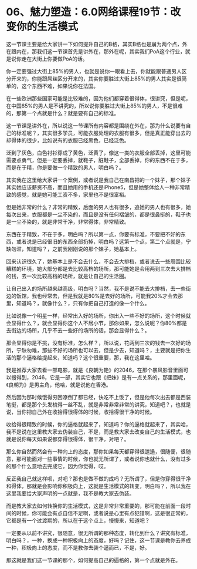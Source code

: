 # 06、魅力塑造：6.0网络课程19节：改变你的生活模式

这一节课主要是给大家讲一下如何提升自己的B格，其实B格也是崩为两个点，外在跟内在，那我们这一节课首先是讲外在，那外在呢，其实我们PoA这个行业，就是说你走在大街上你要做PoA的话。

你一定要强过大街上85%的男人，也就是说你一眼看上去，你就能跟普通男人区分开来的，你能跟屌丝区分开来的，其实你要胜过大街上85%的男人其实是很简单的，这个东西不难，如果说你在法国。

在一些欧洲那些国家可能是比较难的，因为他们都穿着很得体，很讲究，但是呢，在中国85%的男人是不讲究的，所以说你要胜过大街上85%的男人，不是很难的，那第一个点就是什么？就是要有自己的标准。

这一节课是讲外在，所以说这一节课所有内容都是围绕在外在，那为什么说要有自己的标准呢？，其实很多学员，可能衣服处理的衣服有很多，但是真正能穿出去的却得体的很少，比如说有的衣服已经黑色，已经泛色。

泛到了灰色，白色衬衫穿成了黄色，泛黄了，像这一类的衣服全部丢掉，这里可能需要点勇气，但是一定要丢掉，就鞋子，脏鞋子，全部丢掉，你的东西不在于多，而是在于精，你是要做一个精致的男人，明白吗？。

其实我在这里给大家讲一个案例，或者说是我自己在南昌把的一个妹子，那个妹子其实她应该薪资不高，而且她用的手机还是iPhone5，但是她整体给人一种非常精致的感觉，就是她可能工资不多，家里也不是很富裕。

但是她非常的什么？非常的精致，后面的男人也有很多，追她的男人也有很多，她每次出来，衣服都是一尘不染的，而且是没有任何褶皱的，都是很鼻挺的，鞋子也是一尘不染的，就是非常干净，非常得体，非常精致。

东西在于精致，不在于多，明白吗？所以第一点，你要有标准，不要把不好的东西，或者说是已经很旧的东西全部扔掉，明白吗？这第一个点，第二个点就是，宁缺勿滥，知道吗？，之前我刚刚说的那个妹子，她基本上。

回来认识很久了，她基本上是不会去什么，不会去大排档，或者说去一些周围比较糟糕的环境，她大部分都是去比较高档的场所，那可能她是会用两到三次去大排档的钱，去一次比较高档的场所，就是让自己的生活圈。

让自己出入的场所越来越高级，明白吗？当然，我不是说不能去大排档，去一些街边的饭馆，我也经常去，但是我就是80%是去好的场所，可能我20%才会去那里，知道吗？，就像什么？，只有你把自己打造的像一个什么。

比如说像一个明星一样，经常出入好的场所，你出入一些不好的场所，这个时候就会显得什么？，就会显得你这个人不居小节，那你如果，怎么说呢？你80%都是去街边的场所，几乎不去一些好的场所的话，那会显得什么？。

那会显得你是不挑，没有标准，怎么样？，所以说，花两到三次的钱去一次好的场所，宁缺勿难，那些不好的场所也可以去，但是少去，知道吗？，主要就是把你生活的那个逼格给提起来，知道吗？这个很重要，那，我在这里哈。

我是推荐大家去看一部电影，就是《良朝为艳》的2046，在那个暴风影音里面可以搜得到，2046，它是一部，其实它也跟《把妹》是有一点关系的，那里面呢，《良朝为》是男主角，他哈，就是说他在香港。

然后因为那时候饿得穷困潦倒了都已经，快吃不上饭了，但是他每次出去都是西装笔挺，都是那个头发梳得一丝不乱，就是非常非常非常的讲究，知道吧？，也就是说，当你把自己外在收拾得很得体的时候，收拾得很干净的时候。

收拾得很精致的时候，你的逼格就起来了，知道吗？你的逼格就起来了，其实哈，我不是说在这里教大家去伪装自己，不是，而是教大家去改变自己的生活模式，也就是说你每天如果说都穿得很得体，很干净，对吧？。

那么你自然而然会有一种向上的态度，那你如果每天都穿得很邋遢，很随便，很随意，那可能面对一些事情的时候，你也就无所谓了，或者说你也就什么，没有过多的那个什么意地去完成它，因为你觉得，哎。

反正我自己就这样呗，对吧？那也是做不做的成吗？无所谓了，但是你穿得很干净和得体，那就是会影响你积极向上，这就是生活模式的转变，明白吗？，所以我在这里我要给大家声明的一点就是，我不是教大家去伪装。

而是教大家去如何转换你的生活模式，这是非常非常重要的，那可能在前面一段时间的时候，你可能会有点自信不足啊，或者说是心里有点犯错啊，这是很正常的，它都是有一个过渡期的，所以在于这个点上，慢慢来，知道吧？

一定要从以前不讲究，很随意，很无所谓的那种态度，转化到什么？讲究有标准，明白吗？，一种，换成一种积极向上的态度，好吗？记住，这一节课是教你去养成一种，积极向上的态度，而不是教你去装个逼而已，不是，好。

那这就是我们这一节课的那个，如何提高自己的逼格的，第一个点就是外在。